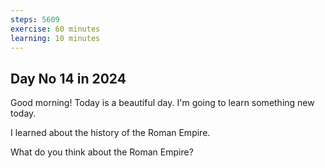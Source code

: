 ```yaml
---
steps: 5609
exercise: 60 minutes
learning: 10 minutes
---
```

## Day No 14 in 2024
Good morning! Today is a beautiful day.
I'm going to learn something new today.

I learned about the history of the Roman Empire.

What do you think about the Roman Empire?
